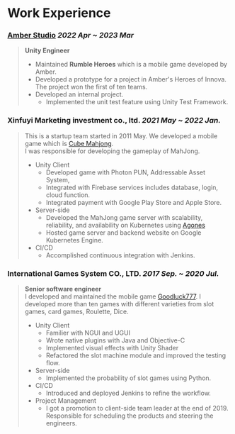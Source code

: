 # Work Experience

### **[Amber Studio](https://amberstudio.com/)** *2022 Apr ~ 2023 Mar*
> **Unity Engineer**
> - Maintained **Rumble Heroes** which is a mobile game developed by Amber.
> - Developed a prototype for a project in Amber's Heroes of Innova. The project won the first of ten teams.
> - Developed an internal project.
>   - Implemented the unit test feature using Unity Test Framework.

### **Xinfuyi Marketing investment co., ltd.** *2021 May ~ 2022 Jan.*
> This is a startup team started in 2011 May. We developed a mobile game which is [Cube Mahjong](https://www.facebook.com/CubeMahjong/).<br/>
I was responsible for developing the gameplay of MahJong.
> - Unity Client
>   - Developed game with Photon PUN, Addressable Asset System, 
>   - Integrated with Firebase services includes database, login, cloud function.
>   - Integrated payment with Google Play Store and Apple Store.
> - Server-side 
>   - Developed the MahJong game server with scalability, reliability, and availability on Kubernetes using [Agones](https://agones.dev/site/)
>   - Hosted game server and backend website on Google Kubernetes Engine.
> - CI/CD 
>   - Accomplished continuous integration with Jenkins.

### **International Games System CO., LTD.**  *2017 Sep. ~ 2020 Jul.*
> **Senior software engineer**  
> I developed and maintained the mobile game [Goodluck777](https://www.goodluck777.com/). I developed more than ten games with different varieties from slot games, card games, Roulette, Dice.
> - Unity Client
>   - Familier with NGUI and UGUI
>   - Wrote native plugins with Java and Objective-C
>   - Implemented visual effects with Unity Shader
>   - Refactored the slot machine module and improved the testing flow.
> - Server-side 
>   - Implemented the probability of slot games using Python.
> - CI/CD
>   - Introduced and deployed Jenkins to refine the workflow.
> - Project Management
>   - I got a promotion to client-side team leader at the end of 2019. Responsible for scheduling the products and steering the engineers.